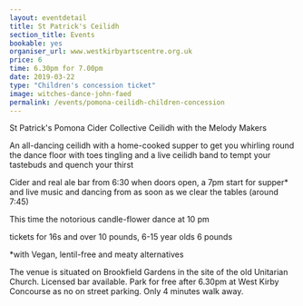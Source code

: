 ```yaml
---
layout: eventdetail
title: St Patrick's Ceilidh
section_title: Events
bookable: yes
organiser_url: www.westkirbyartscentre.org.uk
price: 6
time: 6.30pm for 7.00pm
date: 2019-03-22
type: "Children's concession ticket"
image: witches-dance-john-faed
permalink: /events/pomona-ceilidh-children-concession
---
```


St Patrick's Pomona Cider Collective Ceilidh with the Melody Makers

An all-dancing ceilidh with a home-cooked supper to get you whirling round the dance floor with toes tingling and a live ceilidh band to tempt your tastebuds and quench your thirst

Cider and real ale bar from 6:30 when doors open, a 7pm start for supper* and live music and dancing from as soon as we clear the tables (around 7:45)

This time the notorious candle-flower dance at 10 pm

tickets for 16s and over 10 pounds, 6-15 year olds 6 pounds

\*with Vegan, lentil-free and meaty alternatives

The venue is situated on Brookfield Gardens in the site of the old Unitarian Church. Licensed bar available. Park for free after 6.30pm at West Kirby Concourse as no on street parking. Only 4 minutes walk away.
